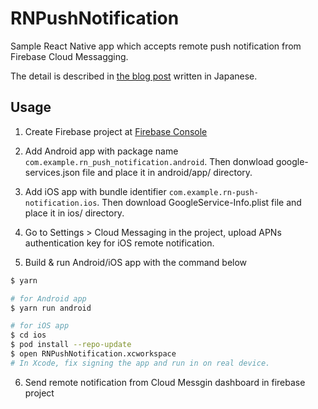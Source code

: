 # RNPushNotification

Sample React Native app which accepts remote push notification from Firebase Cloud Messagging.

The detail is described in [the blog post](https://gibachansblog.hatenablog.jp/) written in Japanese.

## Usage

1. Create Firebase project at [Firebase Console](https://console.firebase.google.com/)

2. Add Android app with package name `com.example.rn_push_notification.android`. Then donwload google-services.json file and place it in android/app/ directory.

3. Add iOS app with bundle identifier `com.example.rn-push-notification.ios`. Then download GoogleService-Info.plist file and place it in ios/ directory.

4. Go to Settings > Cloud Messaging in the project, upload APNs authentication key for iOS remote notification.

5. Build & run Android/iOS app with the command below

```sh
$ yarn

# for Android app
$ yarn run android

# for iOS app
$ cd ios
$ pod install --repo-update
$ open RNPushNotification.xcworkspace
# In Xcode, fix signing the app and run in on real device.
```

6. Send remote notification from Cloud Messgin dashboard in firebase project
